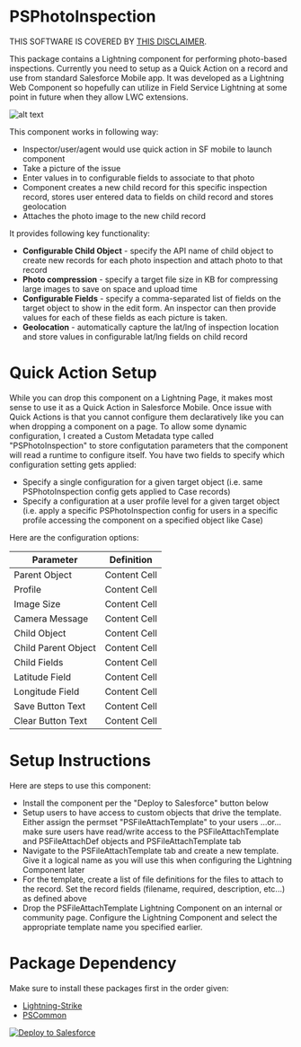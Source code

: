 # PSPhotoInspection
THIS SOFTWARE IS COVERED BY [THIS DISCLAIMER](https://raw.githubusercontent.com/thedges/Disclaimer/master/disclaimer.txt).

This package contains a Lightning component for performing photo-based inspections. Currently you need to setup as a Quick Action on a record and use from standard Salesforce Mobile app. It was developed as a Lightning Web Component so hopefully can utilize in Field Service Lightning at some point in future when they allow LWC extensions. 

![alt text](https://github.com/thedges/PSPhotoInspection/blob/master/PSPhotoInspection.gif "PSPhotoInspection")

This component works in following way:
* Inspector/user/agent would use quick action in SF mobile to launch component
* Take a picture of the issue
* Enter values in to configurable fields to associate to that photo
* Component creates a new child record for this specific inspection record, stores user entered data to fields on child record and stores geolocation
* Attaches the photo image to the new child record

It provides following key functionality:
* <b>Configurable Child Object</b> - specify the API name of child object to create new records for each photo inspection and attach photo to that record
* <b>Photo compression</b> - specify a target file size in KB for compressing large images to save on space and upload time
* <b>Configurable Fields</b> - specify a comma-separated list of fields on the target object to show in the edit form. An inspector can then provide values for each of these fields as each picture is taken.
* <b>Geolocation</b> - automatically capture the lat/lng of inspection location and store values in configurable lat/lng fields on child record

# Quick Action Setup
While you can drop this component on a Lightning Page, it makes most sense to use it as a Quick Action in Salesforce Mobile. Once issue with Quick Actions is that you cannot configure them declaratively like you can when dropping a component on a page. To allow some dynamic configuration, I created a Custom Metadata type called "PSPhotoInspection" to store configutation parameters that the component will read a runtime to configure itself. You have two fields to specify which configuration setting gets applied:
* Specify a single configuration for a given target object (i.e. same PSPhotoInspection config gets applied to Case records)
* Specify a configuration at a user profile level for a given target object (i.e. apply a specific PSPhotoInspection config for users in a specific profile accessing the component on a specified object like Case)

Here are the configuration options:

| Parameter  | Definition |
| ------------- | ------------- |
| Parent Object  | Content Cell  |
| Profile  | Content Cell  |
| Image Size  | Content Cell  |
| Camera Message  | Content Cell  |
| Child Object  | Content Cell  |
| Child Parent Object  | Content Cell  |
| Child Fields | Content Cell  |
| Latitude Field | Content Cell  |
| Longitude Field  | Content Cell  |
| Save Button Text  | Content Cell  |
| Clear Button Text  | Content Cell  |

# Setup Instructions
Here are steps to use this component:
  * Install the component per the "Deploy to Salesforce" button below
  * Setup users to have access to custom objects that drive the template. Either assign the permset "PSFileAttachTemplate" to your users  ...or... make sure users have read/write access to the PSFileAttachTemplate and PSFileAttachDef objects and PSFileAttachTemplate tab
  * Navigate to the PSFileAttachTemplate tab and create a new template. Give it a logical name as you will use this when configuring the Lightning Component later
  * For the template, create a list of file definitions for the files to attach to the record. Set the record fields (filename, required, description, etc...) as defined above
  * Drop the PSFileAttachTemplate Lightning Component on an internal or community page. Configure the Lightning Component and select the appropriate template name you specified earlier.

# Package Dependency
Make sure to install these packages first in the order given:
  * [Lightning-Strike](https://github.com/thedges/Lightning-Strike)
  * [PSCommon](https://github.com/thedges/PSCommon)
  
<a href="https://githubsfdeploy.herokuapp.com">
  <img alt="Deploy to Salesforce"
       src="https://raw.githubusercontent.com/afawcett/githubsfdeploy/master/deploy.png">
</a>
